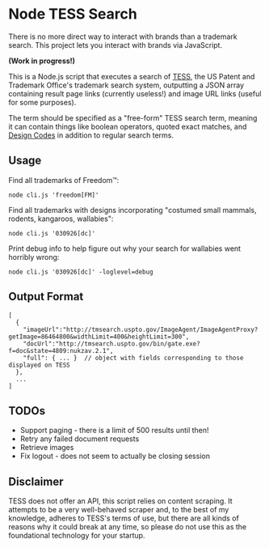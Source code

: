 Node TESS Search
==============================

There is no more direct way to interact with brands than a trademark search. This project
lets you interact with brands via JavaScript.

**(Work in progress!)**

This is a Node.js script that executes a search of <a href="http://www.uspto.gov/trademarks-application-process/search-trademark-database">TESS</a>,
the US Patent and Trademark Office's trademark search system, outputting a JSON array containing result page links
(currently useless!) and image URL links (useful for some purposes).

The term should be specified as a "free-form" TESS search term, meaning it can contain things like boolean operators, quoted exact matches,
and <a href="http://tess2.uspto.gov/tmdb/dscm/index.htm">Design Codes</a> in addition to regular search terms.


Usage
--------

Find all trademarks of Freedom™:

`node cli.js 'freedom[FM]'`

Find all trademarks with designs incorporating "costumed small mammals, rodents, kangaroos, wallabies":

`node cli.js '030926[dc]'`

Print debug info to help figure out why your search for wallabies went horribly wrong:

`node cli.js '030926[dc]' -loglevel=debug`


Output Format
---------------

```
[
  {
    "imageUrl":"http://tmsearch.uspto.gov/ImageAgent/ImageAgentProxy?getImage=86464800&widthLimit=400&heightLimit=300",
    "docUrl":"http://tmsearch.uspto.gov/bin/gate.exe?f=doc&state=4809:nukzav.2.1",
    "full": { ... }  // object with fields corresponding to those displayed on TESS
  },
  ...
]
```


TODOs
---------

 * Support paging - there is a limit of 500 results until then!
 * Retry any failed document requests
 * Retrieve images
 * Fix logout - does not seem to actually be closing session


Disclaimer
-----------

TESS does not offer an API, this script relies on content scraping. It attempts to be a very well-behaved
scraper and, to the best of my knowledge, adheres to TESS's terms of use, but there are all kinds of reasons why
it could break at any time, so please do not use this as the foundational technology for your startup.
